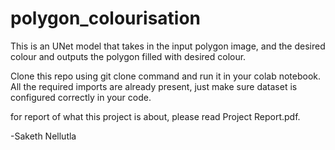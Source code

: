 # polygon_colourisation
This is an UNet model that takes in the input polygon image, and the desired colour and outputs the polygon filled with desired colour.

Clone this repo using git clone command and run it in your colab notebook. All the required imports are already present, just make sure dataset is configured correctly in your code. 

for report of what this project is about, please read Project Report.pdf.

-Saketh Nellutla
